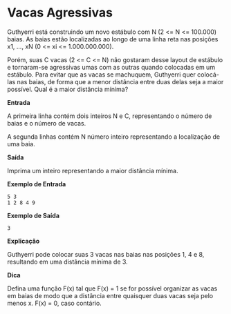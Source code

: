 # Vacas Agressivas

Guthyerri está construindo um novo estábulo com N (2 <= N <= 100.000) baias. As baias estão localizadas ao longo de uma linha reta nas posições x1, ..., xN (0 <= xi <= 1.000.000.000).

Porém, suas C vacas  (2 <= C <= N) não gostaram desse layout de estábulo e tornaram-se agressivas umas com as outras quando colocadas em um estábulo. Para evitar que as vacas se machuquem, Guthyerri quer colocá-las nas baias, de forma que a menor distância entre duas delas seja a maior possível. Qual é a maior distância mínima?

**Entrada**

A primeira linha contém dois inteiros N e C, representando o número de baias e o número de vacas.

A segunda linhas contém N número inteiro representando a localização de uma baia.


**Saída**

Imprima um inteiro representando a maior distância mínima.

**Exemplo de Entrada**
```
5 3
1 2 8 4 9
```

**Exemplo de Saída**
```
3
```

**Explicação**

Guthyerri pode colocar suas 3 vacas nas baias nas posições 1, 4 e 8, resultando em uma distância mínima de 3.

**Dica**

Defina uma função F(x) tal que F(x) = 1 se for possível organizar as vacas em baias de modo que a distância entre quaisquer duas vacas seja pelo menos x. F(x) = 0, caso contário. 

